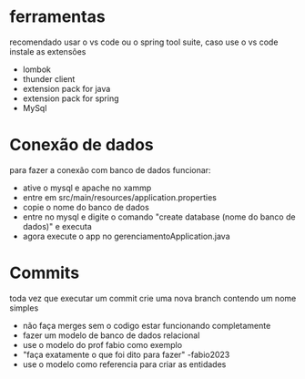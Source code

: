 # ferramentas
recomendado usar o vs code ou o spring tool suite, caso use o vs code instale as extensões

- lombok
- thunder client
- extension pack for java
- extension pack for spring
- MySql

# Conexão de dados
para fazer a conexão com banco de dados funcionar:
- ative o mysql e apache no xammp
- entre em src/main/resources/application.properties
- copie o nome do banco de dados
- entre no mysql e digite o comando "create database (nome do banco de dados)" e executa
- agora execute o app no gerenciamentoApplication.java

# Commits
toda vez que executar um commit crie uma nova branch contendo um nome simples
- não faça merges sem o codigo estar funcionando completamente
- fazer um modelo de banco de dados relacional
- use o modelo do prof fabio como exemplo
- "faça exatamente o que foi dito para fazer" -fabio2023
- use o modelo como referencia para criar as entidades
  

